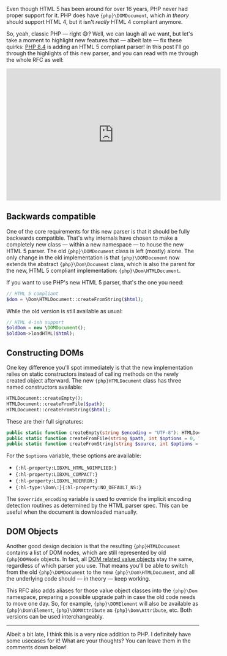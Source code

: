 Even though HTML 5 has been around for over 16 years, PHP never had proper support for it. PHP does have `{php}\DOMDocument`, which _in theory_ should support HTML 4, but it isn't _really_ HTML 4 compliant anymore. 

So, yeah, classic PHP — right 😅? Well, we can laugh all we want, but let's take a moment to highlight new features that — albeit late — fix these quirks: [PHP 8.4](/blog/new-in-php-84) is adding an HTML 5 compliant parser! In this post I'll go through the highlights of this new parser, and you can read with me through the whole RFC as well:

<iframe width="560" height="345" src="https://www.youtube.com/embed/cjHRWio-c3M" title="YouTube video player" frameborder="0" allow="accelerometer; autoplay; clipboard-write; encrypted-media; gyroscope; picture-in-picture" allowfullscreen></iframe>

## Backwards compatible

One of the core requirements for this new parser is that it should be fully backwards compatible. That's why internals have chosen to make a completely new class — within a new namespace — to house the new HTML 5 parser. The old `{php}\DOMDocument` class is left (mostly) alone. The only change in the old implementation is that `{php}\DOMDocument` now extends the abstract `{php}\Dom\Document` class, which is also the parent for the new, HTML 5 compliant implementation: `{php}\Dom\HTMLDocument`. 

If you want to use PHP's new HTML 5 parser, that's the one you need:

```php
// HTML 5 compliant
$dom = \Dom\HTMLDocument::createFromString($html); 
```

While the old version is still available as usual:

```php
// HTML 4-ish support
$oldDom = new \DOMDocument(); 
$oldDom->loadHTML($html);
```

## Constructing DOMs

One key difference you'll spot immediately is that the new implementation relies on static constructors instead of calling methods on the newly created object afterward. The new `{php}HTMLDocument` class has three named constructors available:

```php
HTMLDocument::createEmpty();
HTMLDocument::createFromFile($path);
HTMLDocument::createFromString($html);
```

These are their full signatures:

```php
public static function createEmpty(string $encoding = "UTF-8"): HTMLDocument;
public static function createFromFile(string $path, int $options = 0, ?string $override_encoding = null): HTMLDocument;
public static function createFromString(string $source, int $options = 0, ?string $override_encoding = null): HTMLDocument;
```

For the `$options` variable, these options are available: 

- `{:hl-property:LIBXML_HTML_NOIMPLIED:}`
- `{:hl-property:LIBXML_COMPACT:}`
- `{:hl-property:LIBXML_NOERROR:}`
- `{:hl-type:\Dom\:}{:hl-property:NO_DEFAULT_NS:}`

The `$override_encoding` variable is used to override the implicit encoding detection routines as determined by the HTML parser spec. This can be useful when the document is downloaded manually.

## DOM Objects

Another good design decision is that the resulting `{php}HTMLDocument` contains a list of DOM nodes, which are still represented by old `{php}DOMNode` objects. In fact, all [DOM related value objects](https://www.php.net/manual/en/class.domattr.php) stay the same, regardless of which parser you use. That means you'll be able to switch from the old `{php}\DOMDocument` to the new `{php}\Dom\HTMLDocument`, and all the underlying code should — in theory — keep working. 

This RFC also adds aliases for those value object classes into the `{php}\Dom` namespace, preparing a possible upgrade path in case the old code needs to move one day. So, for example, `{php}\DOMElement` will also be available as `{php}\Dom\Element`, `{php}\DOMAttribute` as `{php}\Dom\Attribute`, etc. Both versions can be used interchangeably. 

---

Albeit a bit late, I think this is a very nice addition to PHP. I definitely have some usecases for it! What are your thoughts? You can leave them in the comments down below!  